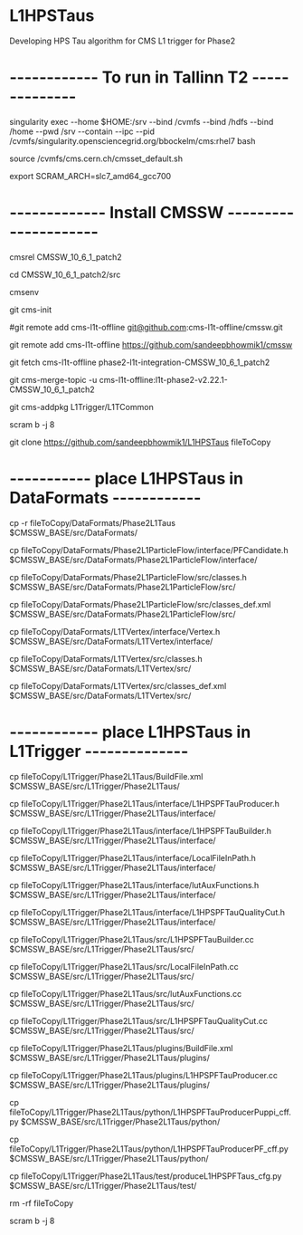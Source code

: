 # L1HPSTaus
Developing HPS Tau algorithm for CMS L1 trigger for Phase2

# ------------ To run in Tallinn T2 --------------

singularity exec --home $HOME:/srv --bind /cvmfs --bind /hdfs --bind /home --pwd /srv --contain --ipc --pid /cvmfs/singularity.opensciencegrid.org/bbockelm/cms:rhel7 bash

source /cvmfs/cms.cern.ch/cmsset_default.sh

export SCRAM_ARCH=slc7_amd64_gcc700


# ------------- Install CMSSW ---------------------

cmsrel CMSSW_10_6_1_patch2

cd CMSSW_10_6_1_patch2/src

cmsenv

git cms-init

#git remote add cms-l1t-offline git@github.com:cms-l1t-offline/cmssw.git

git remote add cms-l1t-offline https://github.com/sandeepbhowmik1/cmssw

git fetch cms-l1t-offline phase2-l1t-integration-CMSSW_10_6_1_patch2

git cms-merge-topic -u cms-l1t-offline:l1t-phase2-v2.22.1-CMSSW_10_6_1_patch2

git cms-addpkg L1Trigger/L1TCommon

scram b -j 8

git clone https://github.com/sandeepbhowmik1/L1HPSTaus fileToCopy



# ----------- place L1HPSTaus in DataFormats ------------

cp -r fileToCopy/DataFormats/Phase2L1Taus $CMSSW_BASE/src/DataFormats/

cp fileToCopy/DataFormats/Phase2L1ParticleFlow/interface/PFCandidate.h $CMSSW_BASE/src/DataFormats/Phase2L1ParticleFlow/interface/

cp fileToCopy/DataFormats/Phase2L1ParticleFlow/src/classes.h $CMSSW_BASE/src/DataFormats/Phase2L1ParticleFlow/src/

cp fileToCopy/DataFormats/Phase2L1ParticleFlow/src/classes_def.xml $CMSSW_BASE/src/DataFormats/Phase2L1ParticleFlow/src/

cp fileToCopy/DataFormats/L1TVertex/interface/Vertex.h $CMSSW_BASE/src/DataFormats/L1TVertex/interface/

cp fileToCopy/DataFormats/L1TVertex/src/classes.h  $CMSSW_BASE/src/DataFormats/L1TVertex/src/

cp fileToCopy/DataFormats/L1TVertex/src/classes_def.xml $CMSSW_BASE/src/DataFormats/L1TVertex/src/


# ------------ place L1HPSTaus in L1Trigger --------------

cp fileToCopy/L1Trigger/Phase2L1Taus/BuildFile.xml $CMSSW_BASE/src/L1Trigger/Phase2L1Taus/

cp fileToCopy/L1Trigger/Phase2L1Taus/interface/L1HPSPFTauProducer.h $CMSSW_BASE/src/L1Trigger/Phase2L1Taus/interface/

cp fileToCopy/L1Trigger/Phase2L1Taus/interface/L1HPSPFTauBuilder.h $CMSSW_BASE/src/L1Trigger/Phase2L1Taus/interface/

cp fileToCopy/L1Trigger/Phase2L1Taus/interface/LocalFileInPath.h $CMSSW_BASE/src/L1Trigger/Phase2L1Taus/interface/

cp fileToCopy/L1Trigger/Phase2L1Taus/interface/lutAuxFunctions.h $CMSSW_BASE/src/L1Trigger/Phase2L1Taus/interface/

cp fileToCopy/L1Trigger/Phase2L1Taus/interface/L1HPSPFTauQualityCut.h $CMSSW_BASE/src/L1Trigger/Phase2L1Taus/interface/


cp fileToCopy/L1Trigger/Phase2L1Taus/src/L1HPSPFTauBuilder.cc $CMSSW_BASE/src/L1Trigger/Phase2L1Taus/src/

cp fileToCopy/L1Trigger/Phase2L1Taus/src/LocalFileInPath.cc $CMSSW_BASE/src/L1Trigger/Phase2L1Taus/src/

cp fileToCopy/L1Trigger/Phase2L1Taus/src/lutAuxFunctions.cc $CMSSW_BASE/src/L1Trigger/Phase2L1Taus/src/

cp fileToCopy/L1Trigger/Phase2L1Taus/src/L1HPSPFTauQualityCut.cc $CMSSW_BASE/src/L1Trigger/Phase2L1Taus/src/


cp fileToCopy/L1Trigger/Phase2L1Taus/plugins/BuildFile.xml $CMSSW_BASE/src/L1Trigger/Phase2L1Taus/plugins/

cp fileToCopy/L1Trigger/Phase2L1Taus/plugins/L1HPSPFTauProducer.cc $CMSSW_BASE/src/L1Trigger/Phase2L1Taus/plugins/


cp fileToCopy/L1Trigger/Phase2L1Taus/python/L1HPSPFTauProducerPuppi_cff.py $CMSSW_BASE/src/L1Trigger/Phase2L1Taus/python/

cp fileToCopy/L1Trigger/Phase2L1Taus/python/L1HPSPFTauProducerPF_cff.py $CMSSW_BASE/src/L1Trigger/Phase2L1Taus/python/


cp fileToCopy/L1Trigger/Phase2L1Taus/test/produceL1HPSPFTaus_cfg.py $CMSSW_BASE/src/L1Trigger/Phase2L1Taus/test/


rm -rf fileToCopy


scram b -j 8

